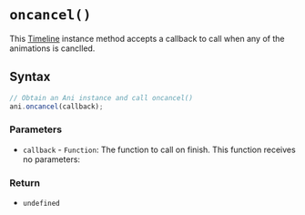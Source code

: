 # `oncancel()`
This [Timeline](/firedom/api/ani/Timeline/README.md) instance method accepts a callback to call when any of the animations is canclled.

## Syntax

```js
// Obtain an Ani instance and call oncancel()
ani.oncancel(callback);
```

### Parameters
+ `callback` - `Function`: The function to call on finish. This function receives no parameters:

### Return
+ `undefined`